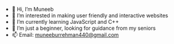 - 👋 Hi, I’m Muneeb
- 👀 I’m interested in making user friendly and interactive websites
- 🌱 I’m currently learning JavaScript and C++
- 💞️ I’m just a beginner, looking for guidance from my seniors
- 📫 Email: muneeburrehman440@gmail.com
